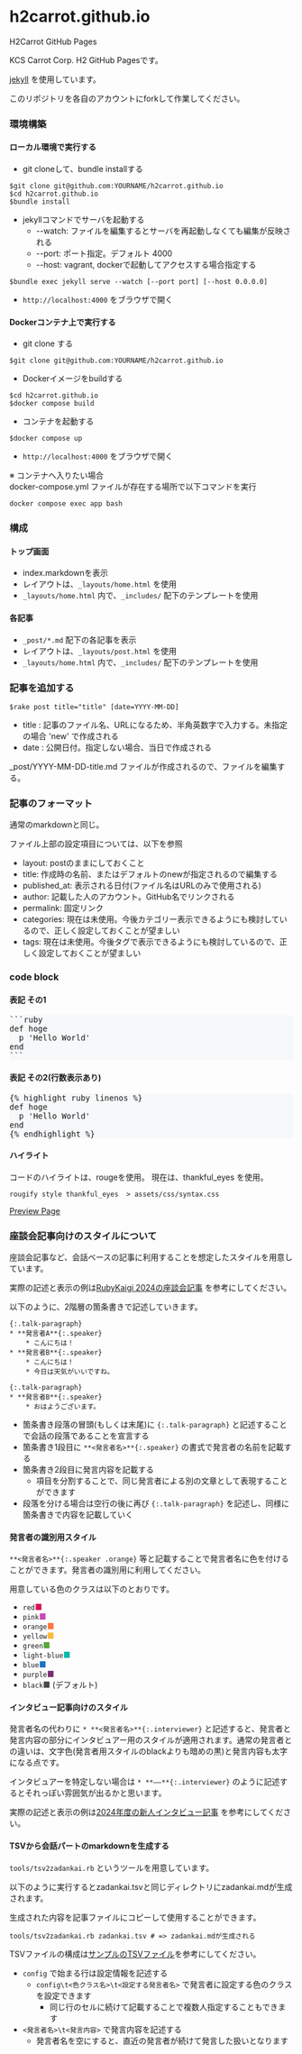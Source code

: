 # h2carrot.github.io
H2Carrot GitHub Pages

KCS Carrot Corp. H2 GitHub Pagesです。

[jekyll](http://jekyllrb-ja.github.io/) を使用しています。

このリポジトリを各自のアカウントにforkして作業してください。

### 環境構築

#### ローカル環境で実行する

* git cloneして、bundle installする
```
$git clone git@github.com:YOURNAME/h2carrot.github.io
$cd h2carrot.github.io
$bundle install
```
* jekyllコマンドでサーバを起動する
  * --watch: ファイルを編集するとサーバを再起動しなくても編集が反映される
  * --port: ポート指定。デフォルト 4000
  * --host: vagrant, dockerで起動してアクセスする場合指定する
```
$bundle exec jekyll serve --watch [--port port] [--host 0.0.0.0]
```
* `http://localhost:4000` をブラウザで開く

#### Dockerコンテナ上で実行する

* git clone する
```
$git clone git@github.com:YOURNAME/h2carrot.github.io
```

* Dockerイメージをbuildする
```
$cd h2carrot.github.io
$docker compose build
```

* コンテナを起動する
```
$docker compose up
```

* `http://localhost:4000` をブラウザで開く

※ コンテナへ入りたい場合  
docker-compose.yml ファイルが存在する場所で以下コマンドを実行  
```
docker compose exec app bash
```

### 構成

#### トップ画面

* index.markdownを表示
* レイアウトは、`_layouts/home.html` を使用
* `_layouts/home.html` 内で、`_includes/` 配下のテンプレートを使用

#### 各記事

* `_post/*.md` 配下の各記事を表示
* レイアウトは、`_layouts/post.html` を使用
* `_layouts/home.html` 内で、`_includes/` 配下のテンプレートを使用

### 記事を追加する

```
$rake post title="title" [date=YYYY-MM-DD]
```
* title : 記事のファイル名、URLになるため、半角英数字で入力する。未指定の場合 'new' で作成される
* date : 公開日付。指定しない場合、当日で作成される

_post/YYYY-MM-DD-title.md ファイルが作成されるので、ファイルを編集する。

### 記事のフォーマット

通常のmarkdownと同じ。

ファイル上部の設定項目については、以下を参照

* layout: postのままにしておくこと
* title: 作成時の名前、またはデフォルトのnewが指定されるので編集する
* published_at: 表示される日付(ファイル名はURLのみで使用される)
* author: 記載した人のアカウント。GitHub名でリンクされる
* permalink: 固定リンク
* categories: 現在は未使用。今後カテゴリー表示できるようにも検討しているので、正しく設定しておくことが望ましい
* tags: 現在は未使用。今後タグで表示できるようにも検討しているので、正しく設定しておくことが望ましい

### code block

#### 表記 その1
<pre style="background-color: #F6F8FA;">
```ruby
def hoge
  p 'Hello World'
end
```
</pre>

#### 表記 その2(行数表示あり)
<pre style="background-color: #F6F8FA;">
{% highlight ruby linenos %}
def hoge
  p 'Hello World'
end
{% endhighlight %}
</pre>

#### ハイライト

コードのハイライトは、rougeを使用。 現在は、thankful_eyes を使用。
```
rougify style thankful_eyes  > assets/css/syntax.css
```

[Preview Page](https://spsarolkar.github.io/rouge-theme-preview/)

### 座談会記事向けのスタイルについて

座談会記事など、会話ベースの記事に利用することを想定したスタイルを用意しています。

実際の記述と表示の例は[RubyKaigi 2024の座談会記事](_posts/2024-07-19-rubykaigi2024.md) を参考にしてください。

以下のように、2階層の箇条書きで記述していきます。

```
{:.talk-paragraph}
* **発言者A**{:.speaker}
    * こんにちは！
* **発言者B**{:.speaker}
    * こんにちは！
    * 今日は天気がいいですね。

{:.talk-paragraph}
* **発言者B**{:.speaker}
    * おはようございます。
```

* 箇条書き段落の冒頭(もしくは末尾)に `{:.talk-paragraph}` と記述することで会話の段落であることを宣言する
* 箇条書き1段目に `**<発言者名>**{:.speaker}` の書式で発言者の名前を記載する
* 箇条書き2段目に発言内容を記載する
    * 項目を分割することで、同じ発言者による別の文章として表現することができます
* 段落を分ける場合は空行の後に再び `{:.talk-paragraph}` を記述し、同様に箇条書きで内容を記載していく

#### 発言者の識別用スタイル

`**<発言者名>**{:.speaker .orange}` 等と記載することで発言者名に色を付けることができます。発言者の識別用に利用してください。

用意している色のクラスは以下のとおりです。
* `red`<span style="color: #DD1155;">■</span>
* `pink`<span style="color: #CB48B7;">■</span>
* `orange`<span style="color: #FF773D;">■</span>
* `yellow`<span style="color: #FABC3C;">■</span>
* `green`<span style="color: #58A838;">■</span>
* `light-blue`<span style="color: #00B9AE;">■</span>
* `blue`<span style="color: #1A73C7;">■</span>
* `purple`<span style="color: #7A306C;">■</span>
* `black`<span style="color: #494947;">■</span> (デフォルト)

#### インタビュー記事向けのスタイル

発言者名の代わりに `* **<発言者名>**{:.interviewer}` と記述すると、発言者と発言内容の部分にインタビュアー用のスタイルが適用されます。通常の発言者との違いは、文字色(発言者用スタイルのblackよりも暗めの黒)と発言内容も太字になる点です。

インタビュアーを特定しない場合は `* **――**{:.interviewer}` のように記述するとそれっぽい雰囲気が出るかと思います。

実際の記述と表示の例は[2024年度の新人インタビュー記事](_posts/2025-01-07-rookies_interview_2024.md) を参考にしてください。

#### TSVから会話パートのmarkdownを生成する

`tools/tsv2zadankai.rb` というツールを用意しています。

以下のように実行するとzadankai.tsvと同じディレクトリにzadankai.mdが生成されます。

生成された内容を記事ファイルにコピーして使用することができます。

```
tools/tsv2zadankai.rb zadankai.tsv # => zadankai.mdが生成される
```

TSVファイルの構成は[サンプルのTSVファイル](tools/tsv2zadankai_sample.tsv)を参考にしてください。

* `config` で始まる行は設定情報を記述する
    * `config\t<色クラス名>\t<設定する発言者名>` で発言者に設定する色のクラスを設定できます
        * 同じ行のセルに続けて記載することで複数人指定することもできます
* `<発言者名>\t<発言内容>` で発言内容を記述する
    * 発言者名を空にすると、直近の発言者が続けて発言した扱いとなります
